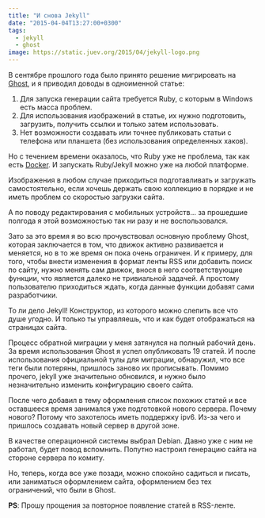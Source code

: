 ```yaml
---
title: "И снова Jekyll"
date: "2015-04-04T13:27:00+0300"
tags:
  - jekyll
  - ghost
image: https://static.juev.org/2015/04/jekyll-logo.png
---
```

В сентябре прошлого года было принято решение мигрировать на [Ghost](http://www.juev.org/2014/11/02/jekyll-to-ghost/ "Ghost"), и я приводил доводы в одноименной статье:

1. Для запуска генерации сайта требуется Ruby, с которым в Windows есть масса проблем.
2. Для использования изображений в статье, их нужно подготовить, загрузить, получить ссылки и только затем использовать.
3. Нет возможности создавать или точнее публиковать статьи с телефона или планшета (без использования определенных хаков).

Но с течением времени оказалось, что Ruby уже не проблема, так как есть [Docker](https://github.com/jekyll/docker "jekyll/docker"). И запускать Ruby/Jekyll можно уже на любой платформе.

Изображения в любом случае приходиться подготавливать и загружать самостоятельно, если хочешь держать свою коллекцию в порядке и не иметь проблем со скоростью загрузки сайта. 

А по поводу редактирования с мобильных устройств… за прошедшие полгода я этой возможностью так ни разу и не воспользовался.

Зато за это время я во всю прочувствовал основную проблему Ghost, которая заключается в том, что движок активно развивается и меняется, но в то же время он пока очень ограничен. И к примеру, для того, чтобы внести изменения в формат ленты RSS или добавить поиск по сайту, нужно менять сам движок, внося в него соответствующие функции, что является далеко не тривиальной задачей. А простому пользователю приходиться ждать, когда данные функции добавят сами разработчики.

То ли дело Jekyll! Конструктор, из которого можно слепить все что душе угодно. И только ты управляешь, что и как будет отображаться на страницах сайта.

Процесс обратной миграции у меня затянулся на полный рабочий день. За время использования Ghost я успел опубликовать 19 статей. И после использования официальной тулы для миграции, обнаружил, что все теги были потеряны, пришлось заново их прописывать. Помимо прочего, jekyll уже значительно обновился, и нужно было незначительно изменить конфигурацию своего сайта. 

После чего добавил в тему оформления список похожих статей и все оставшееся время занимался уже подготовкой нового сервера. Почему нового? Потому что захотелось иметь поддержку ipv6. Из-за чего и пришлось создавать новый сервер в другой зоне.

В качестве операционной системы выбрал Debian. Давно уже с ним не работал, будет повод вспомнить. Попутно настроил генерацию сайта на стороне сервера по комиту.

Но, теперь, когда все уже позади, можно спокойно садиться и писать, или заниматься оформлением сайта, оформлением без тех ограничений, что были в Ghost.

**PS**: Прошу прощения за повторное появление статей в RSS-ленте.
